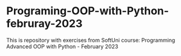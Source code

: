 # Programing-OOP-with-Python-februray-2023
This is repository with exercises from SoftUni course: Programming Advanced OOP with Python - February 2023
